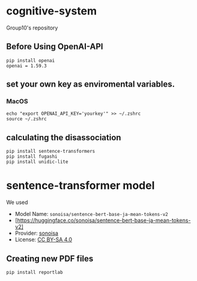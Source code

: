 # cognitive-system

Group10's repository

## Before Using OpenAI-API

`pip install openai`  
`openai = 1.59.3`

## set your own key as enviromental variables.

### MacOS

`echo "export OPENAI_API_KEY='yourkey'" >> ~/.zshrc`  
`source ~/.zshrc`

## calculating the disassociation

`pip install sentence-transformers`  
`pip install fugashi`  
`pip install unidic-lite`

# sentence-transformer model

We used

- Model Name: `sonoisa/sentence-bert-base-ja-mean-tokens-v2`
- [https://huggingface.co/sonoisa/sentence-bert-base-ja-mean-tokens-v2]
- Provider: [sonoisa](https://huggingface.co/sonoisa)
- License: [CC BY-SA 4.0](https://creativecommons.org/licenses/by-sa/4.0/)

## Creating new PDF files

`pip install reportlab`
